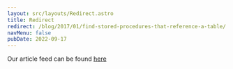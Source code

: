 ```yaml
---
layout: src/layouts/Redirect.astro
title: Redirect
redirect: /blog/2017/01/find-stored-procedures-that-reference-a-table/
navMenu: false
pubDate: 2022-09-17
---
```

<div>
Our article feed can be found <a href="/blog/2017/01/find-stored-procedures-that-reference-a-table/">here</a>
</div>
